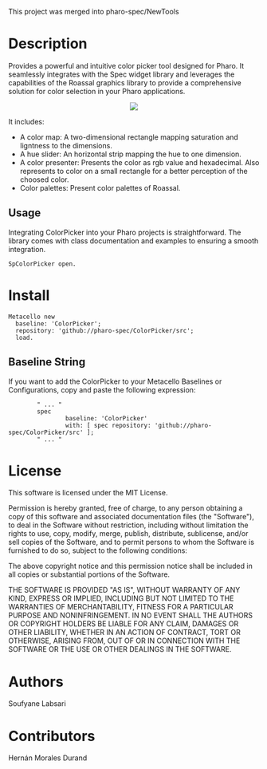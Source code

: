 This project was merged into pharo-spec/NewTools

# Description

Provides a powerful and intuitive color picker tool designed for Pharo. It seamlessly integrates with the Spec widget library and leverages the capabilities of the 
Roassal graphics library to provide a comprehensive solution for color selection in your Pharo applications. 

<p align="center">
<img src="https://github.com/pharo-spec/ColorPicker/assets/4825959/3c3ef4cd-b29f-4826-9029-5081f5b4424d">
</p>

It includes:

- A color map: A two-dimensional rectangle mapping saturation and ligntness to the dimensions.
-	A hue slider: An horizontal strip mapping the hue to one dimension.
- A color presenter: Presents the color as rgb value and hexadecimal. Also represents to color on a small rectangle for a better perception of the choosed color.
- Color palettes: Present color palettes of Roassal.

## Usage

Integrating ColorPicker into your Pharo projects is straightforward. The library comes with class documentation and examples to ensuring a smooth integration.

```smalltalk
SpColorPicker open.
```

# Install

```smalltalk
Metacello new
  baseline: 'ColorPicker';
  repository: 'github://pharo-spec/ColorPicker/src';
  load.
```

## Baseline String 

If you want to add the ColorPicker to your Metacello Baselines or Configurations, copy and paste the following expression:

```smalltalk
        " ... "
        spec
                baseline: 'ColorPicker' 
                with: [ spec repository: 'github://pharo-spec/ColorPicker/src' ];
        " ... "
```

# License

This software is licensed under the MIT License.

Permission is hereby granted, free of charge, to any person obtaining a copy of this software and associated documentation 
files (the "Software"), to deal in the Software without restriction, including without limitation the rights to use, copy, modify, merge, 
publish, distribute, sublicense, and/or sell copies of the Software, and  to permit persons to whom the Software is furnished to do so, subject 
to the following conditions:

The above copyright notice and this permission notice shall be included in all copies or substantial portions of the Software.

THE SOFTWARE IS PROVIDED "AS IS", WITHOUT WARRANTY OF ANY 
KIND, EXPRESS OR IMPLIED, INCLUDING BUT NOT LIMITED TO THE WARRANTIES OF
 MERCHANTABILITY, FITNESS FOR A PARTICULAR PURPOSE AND NONINFRINGEMENT. 
IN NO EVENT SHALL THE AUTHORS OR COPYRIGHT HOLDERS BE LIABLE FOR ANY 
CLAIM, DAMAGES OR OTHER LIABILITY, WHETHER IN AN ACTION OF CONTRACT, 
TORT OR OTHERWISE, ARISING FROM, OUT OF OR IN CONNECTION WITH THE 
SOFTWARE OR THE USE OR OTHER DEALINGS IN THE SOFTWARE.

# Authors

Soufyane Labsari

# Contributors

Hernán Morales Durand




